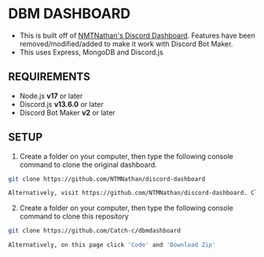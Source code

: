 # DBM DASHBOARD
- This is built off of [NMTNathan's Discord Dashboard](https://github.com/NTMNathan/discord-dashboard). Features have been removed/modified/added to make it work with Discord Bot Maker.
- This uses Express, MongoDB and Discord.js

## REQUIREMENTS
- Node.js **v17** or later
- Discord.js **v13.6.0** or later
- Discord Bot Maker **v2** or later

## SETUP
1.  Create a folder on your computer, then type the following console command to clone the original dashboard.
```bash
git clone https://github.com/NTMNathan/discord-dashboard
```
```bash
Alternatively, visit https://github.com/NTMNathan/discord-dashboard. Click 'Code' and 'Download Zip'
```
2.  Create a folder on your computer, then type the following console command to clone this repository 
```bash
git clone https://github.com/Catch-c/dbmdashboard
```
```bash
Alternatively, on this page click 'Code' and 'Download Zip'
```

